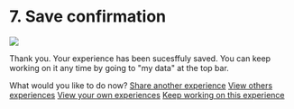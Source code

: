 # 7. Save confirmation

![](https://i.imgur.com/zdjwPEM.png)

Thank you. Your experience has been sucesffuly saved. You can keep working on it any time by going to "my data" at the top bar.

What would you like to do now?
[Share another experience](#4-Enter-your-experience)
[View others experiences](https://hackmd.io/S-4fFP7ITBGuum3BZ2aK0A#8-Experiences-and-suggestions)
[View your own experiences]()
[Keep working on this experience]()
